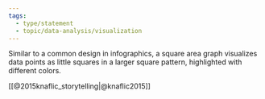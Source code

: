 ```yaml
---
tags: 
  - type/statement
  - topic/data-analysis/visualization
---
```


Similar to a common design in infographics, a square area graph visualizes data points as little squares in a larger square pattern, highlighted with different colors.

[[@2015knaflic_storytelling|@knaflic2015]]